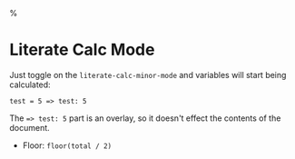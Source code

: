 %

# Literate Calc Mode

Just toggle on the `literate-calc-minor-mode` and variables will start being calculated:

    test = 5 => test: 5

The `=> test: 5` part is an overlay, so it doesn't effect the contents of the document.

- Floor: `floor(total / 2)`
